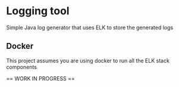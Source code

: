# Logging tool

Simple Java log generator that uses ELK to store the generated logs

## Docker

This project assumes you are using docker to run all the ELK stack components

== WORK IN PROGRESS ==